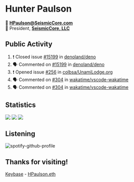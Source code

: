 # Hunter Paulson  


📧 **[HPaulson@SeismicCore.com](mailto:hpaulson@SeismicCore.com)**  
💼 President, **[SeismicCore, LLC](https://github.com/SeismicCore)**  

</td></tr></table> 

## Public Activity
<!--START_SECTION:activity-->
1. ❗️ Closed issue [#15199](https://github.com/denoland/deno/issues/15199) in [denoland/deno](https://github.com/denoland/deno)
2. 🗣 Commented on [#15199](https://github.com/denoland/deno/issues/15199) in [denoland/deno](https://github.com/denoland/deno)
3. ❗️ Opened issue [#256](https://github.com/colbsa/UnamiLodge.org/issues/256) in [colbsa/UnamiLodge.org](https://github.com/colbsa/UnamiLodge.org)
4. 🗣 Commented on [#304](https://github.com/wakatime/vscode-wakatime/issues/304) in [wakatime/vscode-wakatime](https://github.com/wakatime/vscode-wakatime)
5. 🗣 Commented on [#304](https://github.com/wakatime/vscode-wakatime/issues/304) in [wakatime/vscode-wakatime](https://github.com/wakatime/vscode-wakatime)
<!--END_SECTION:activity-->

## Statistics
![](https://github-readme-stats.vercel.app/api?username=HPaulson&show_icons=true&count_private=true&hide_border=true&count_private=true&show_border=false&include_all_commits=true&theme=tokyonight)
![](https://github-readme-stats.vercel.app/api/wakatime/?username=HPaulson&layout=compact&hide_border=true&theme=tokyonight)
![](https://github-readme-streak-stats.herokuapp.com/?user=hpaulson&theme=tokyonight&hide_border=true)


## Listening
![spotify-github-profile](https://spotify-github-profile.vercel.app/api/view?uid=ys0l6wuhmcwstj71cegoht8qy&cover_image=false&theme=default)

## Thanks for visiting!

[Keybase](https://keybase.io/HPaulson) - [HPaulson.eth](https://opensea.io/HPaulson_)
